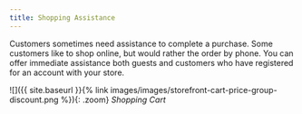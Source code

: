 ```yaml
---
title: Shopping Assistance
---
```


Customers sometimes need assistance to complete a purchase. Some customers like to shop online, but would rather the order by phone. You can offer immediate assistance both guests and customers who have registered for an account with your store.

![]({{ site.baseurl }}{% link images/images/storefront-cart-price-group-discount.png %}){: .zoom}
_Shopping Cart_
